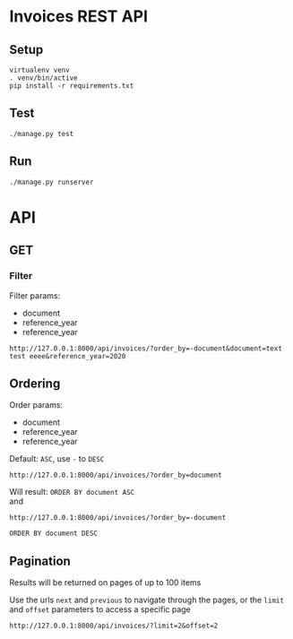 # Invoices REST API

## Setup
    virtualenv venv
    . venv/bin/active
    pip install -r requirements.txt

## Test
    ./manage.py test
    
    
## Run
    ./manage.py runserver
    
    
# API

## GET

### Filter

Filter params:
   - document
   - reference_year
   - reference_year

    http://127.0.0.1:8000/api/invoices/?order_by=-document&document=text test eeee&reference_year=2020
    
    
## Ordering

Order params:
   - document
   - reference_year
   - reference_year
   
Default: `ASC`, use `-` to `DESC`

    http://127.0.0.1:8000/api/invoices/?order_by=document
    
Will result: `ORDER BY document ASC`    
and    
    
    http://127.0.0.1:8000/api/invoices/?order_by=-document
    
    ORDER BY document DESC
    
## Pagination

Results will be returned on pages of up to 100 items

Use the urls `next` and `previous` to navigate through the pages, 
or the `limit` and `offset` parameters to access a specific page

    http://127.0.0.1:8000/api/invoices/?limit=2&offset=2
    
